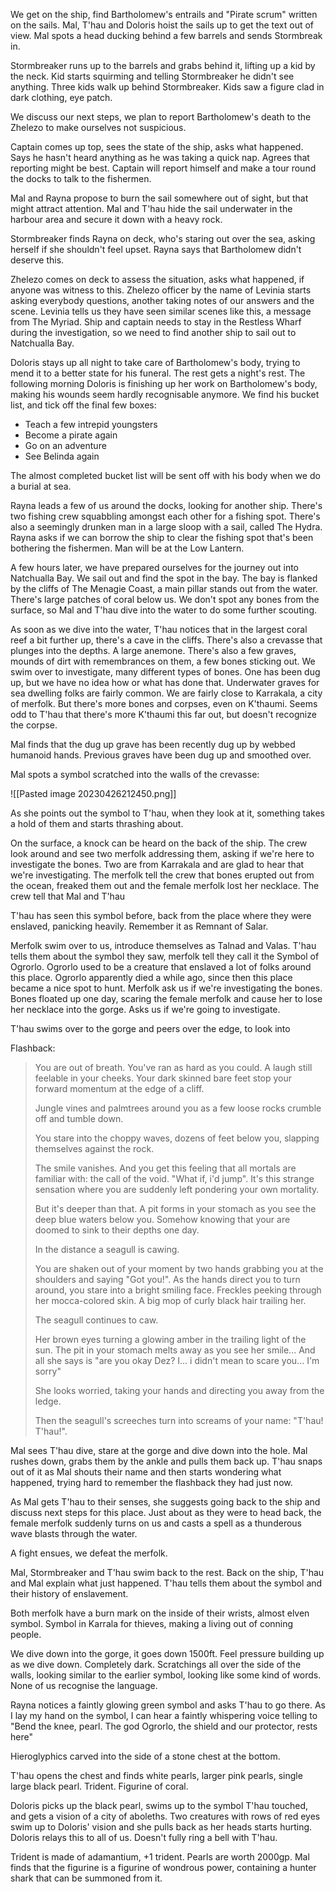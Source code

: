 We get on the ship, find Bartholomew's entrails and "Pirate scrum" written on the sails. Mal, T'hau and Doloris hoist the sails up to get the text out of view. Mal spots a head ducking behind a few barrels and sends Stormbreak in.

Stormbreaker runs up to the barrels and grabs behind it, lifting up a kid by the neck. Kid starts squirming and telling Stormbreaker he didn't see anything. Three kids walk up behind Stormbreaker. Kids saw a figure clad in dark clothing, eye patch.

We discuss our next steps, we plan to report Bartholomew's death to the Zhelezo to make ourselves not suspicious.

Captain comes up top, sees the state of the ship, asks what happened. Says he hasn't heard anything as he was taking a quick nap. Agrees that reporting might be best. Captain will report himself and make a tour round the docks to talk to the fishermen.

Mal and Rayna propose to burn the sail somewhere out of sight, but that might attract attention. Mal and T'hau hide the sail underwater in the harbour area and secure it down with a heavy rock.

Stormbreaker finds Rayna on deck, who's staring out over the sea, asking herself if she shouldn't feel upset. Rayna says that Bartholomew didn't deserve this.

Zhelezo comes on deck to assess the situation, asks what happened, if anyone was witness to this. Zhelezo officer by the name of Levinia starts asking everybody questions, another taking notes of our answers and the scene. Levinia tells us they have seen similar scenes like this, a message from The Myriad. Ship and captain needs to stay in the Restless Wharf during the investigation, so we need to find another ship to sail out to Natchualla Bay.

Doloris stays up all night to take care of Bartholomew's body, trying to mend it to a better state for his funeral. The rest gets a night's rest. The following morning Doloris is finishing up her work on Bartholomew's body, making his wounds seem hardly recognisable anymore. We find his bucket list, and tick off the final few boxes:

- Teach a few intrepid youngsters
- Become a pirate again
- Go on an adventure
- See Belinda again

The almost completed bucket list will be sent off with his body when we do a burial at sea.

Rayna leads a few of us around the docks, looking for another ship. There's two fishing crew squabbling amongst each other for a fishing spot. There's also a seemingly drunken man in a large sloop with a sail, called The Hydra. Rayna asks if we can borrow the ship to clear the fishing spot that's been bothering the fishermen. Man will be at the Low Lantern.

A few hours later, we have prepared ourselves for the journey out into Natchualla Bay. We sail out and find the spot in the bay. The bay is flanked by the cliffs of The Menagie Coast, a main pillar stands out from the water. There's large patches of coral below us. We don't spot any bones from the surface, so Mal and T'hau dive into the water to do some further scouting.

As soon as we dive into the water, T'hau notices that in the largest coral reef a bit further up, there's a cave in the cliffs. There's also a crevasse that plunges into the depths. A large anemone. There's also a few graves, mounds of dirt with remembrances on them, a few bones sticking out. We swim over to investigate, many different types of bones. One has been dug up, but we have no idea how or what has done that. Underwater graves for sea dwelling folks are fairly common. We are fairly close to Karrakala, a city of merfolk. But there's more bones and corpses, even on K'thaumi. Seems odd to T'hau that there's more K'thaumi this far out, but doesn't recognize the corpse.

Mal finds that the dug up grave has been recently dug up by webbed humanoid hands. Previous graves have been dug up and smoothed over.

Mal spots a symbol scratched into the walls of the crevasse:

![[Pasted image 20230426212450.png]]

As she points out the symbol to T'hau, when they look at it, something takes a hold of them and starts thrashing about.

On the surface, a knock can be heard on the back of the ship. The crew look around and see two merfolk addressing them, asking if we're here to investigate the bones. Two are from Karrakala and are glad to hear that we're investigating. The merfolk tell the crew that bones erupted out from the ocean, freaked them out and the female merfolk lost her necklace. The crew tell that Mal and T'hau

T'hau has seen this symbol before, back from the place where they were enslaved, panicking heavily. Remember it as Remnant of Salar.

Merfolk swim over to us, introduce themselves as Talnad and Valas. T'hau tells them about the symbol they saw, merfolk tell they call it the Symbol of Ogrorlo. Ogrorlo used to be a creature that enslaved a lot of folks around this place. Ogrorlo apparently died a while ago, since then this place became a nice spot to hunt. Merfolk ask us if we're investigating the bones. Bones floated up one day, scaring the female merfolk and cause her to lose her necklace into the gorge. Asks us if we're going to investigate.

T'hau swims over to the gorge and peers over the edge, to look into

Flashback:

> You are out of breath. You've ran as hard as you could. A laugh still feelable in your cheeks. Your dark skinned bare feet stop your forward momentum at the edge of a cliff. 
> 
> Jungle vines and palmtrees around you as a few loose rocks crumble off and tumble down. 
> 
> You stare into the choppy waves, dozens of feet below you, slapping themselves against the rock.
> 
> The smile vanishes. And you get this feeling that all mortals are familiar with: the call of the void. "What if, i'd jump". It's this strange sensation where you are suddenly left pondering your own mortality. 
> 
> But it's deeper than that. A pit forms in your stomach as you see the deep blue waters below you. Somehow knowing that your are doomed to sink to their depths one day. 
> 
> In the distance a seagull is cawing.
> 
> You are shaken out of your moment by two hands grabbing you at the shoulders and saying "Got you!". As the hands direct you to turn around, you stare into a bright smiling face. Freckles peeking through her mocca-colored skin. A big mop of curly black hair trailing her. 
> 
> The seagull continues to caw.
> 
> Her brown eyes turning a glowing amber in the trailing light of the sun. The pit in your stomach melts away as you see her smile... And all she says is "are you okay Dez? I... i didn't mean to scare you... I'm sorry"
> 
> She looks worried, taking your hands and directing you away from the ledge. 
> 
> Then the seagull's screeches turn into screams of your name: "T'hau! T'hau!". 

Mal sees T'hau dive, stare at the gorge and dive down into the hole. Mal rushes down, grabs them by the ankle and pulls them back up. T'hau snaps out of it as Mal shouts their name and then starts wondering what happened, trying hard to remember the flashback they had just now.

As Mal gets T'hau to their senses, she suggests going back to the ship and discuss next steps for this place. Just about as they were to head back, the female merfolk suddenly turns on us and casts a spell as a thunderous wave blasts through the water.

A fight ensues, we defeat the merfolk.

Mal, Stormbreaker and T'hau swim back to the rest. Back on the ship, T'hau and Mal explain what just happened. T'hau tells them about the symbol and their history of enslavement.

Both merfolk have a burn mark on the inside of their wrists, almost elven symbol. Symbol in Karrala for thieves, making a living out of conning people.

We dive down into the gorge, it goes down 1500ft. Feel pressure building up as we dive down. Completely dark. Scratchings all over the side of the walls, looking similar to the earlier symbol, looking like some kind of words. None of us recognise the language.

Rayna notices a faintly glowing green symbol and asks T'hau to go there. As I lay my hand on the symbol, I can hear a faintly whispering voice telling to "Bend the knee, pearl. The god Ogrorlo, the shield and our protector, rests here"

Hieroglyphics carved into the side of a stone chest at the bottom. 

T'hau opens the chest and finds white pearls, larger pink pearls, single large black pearl. Trident. Figurine of coral.

Doloris picks up the black pearl, swims up to the symbol T'hau touched, and gets a vision of a city of aboleths. Two creatures with rows of red eyes swim up to Doloris' vision and she pulls back as her heads starts hurting. Doloris relays this to all of us. Doesn't fully ring a bell with T'hau.

Trident is made of adamantium, +1 trident. Pearls are worth 2000gp. Mal finds that the figurine is a figurine of wondrous power, containing a hunter shark that can be summoned from it.